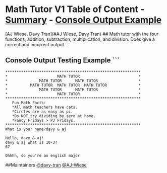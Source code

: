 # Math Tutor V1 Table of Content - [Summary](#summary) - [Console Output Example](#console-output-example)
[AJ Wiese, Davy Tran](#AJ Wiese, Davy Tran) ## Math tutor with the four functions, addition, subtraction, multiplication, and division. Does give a correct and incorrect output.
## Console Output Testing Example ```
```
************************************************************
*                      MATH TUTOR                          *
*              MATH TUTOR      MATH TUTOR                  *
*          MATH TUTOR  MATH TUTOR  MATH TUTOR              *
*              MATH TUTOR      MATH TUTOR                  *
*                      MATH TUTOR                          *
************************************************************
   Fun Math Facts:
   *All math teachers have cats.
   *Circles are as easy as pi.
   *Do NOT try dividing by zero at home.
   *Fancy Fridays > PJ Fridays.
************************************************************
What is your name?davy & aj

Hello, davy & aj!
davy & aj what is 10-3?
67

Ohhhh, so you're an english major
```
##Maintainers [@davy-tran](github.com/davy-tran) [@AJ-Wiese](https://github.com/Yamujeeb)
